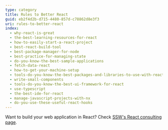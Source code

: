 ```yaml
---
type: category
title: Rules to Better React
guid: eb2f4d2b-d715-4480-857d-c78862d8e3f3
uri: rules-to-better-react
index:
  - why-react-is-great
  - the-best-learning-resources-for-react
  - how-to-easily-start-a-react-project
  - best-react-build-tool
  - best-package-manager-for-node
  - best-practice-for-managing-state
  - do-you-know-the-best-sample-applications
  - fetch-data-react
  - how-to-get-your-machine-setup
  - tools-do-you-know-the-best-packages-and-libraries-to-use-with-react
  - write-small-components
  - tools-do-you-know-the-best-ui-framework-for-react
  - use-typescript
  - the-best-ide-for-react
  - manage-javascript-projects-with-nx
  - do-you-use-these-useful-react-hooks
---
```


Want to build your web application in React? Check [SSW's React consulting page](https://ww.ssw.com.au/consulting/react).
